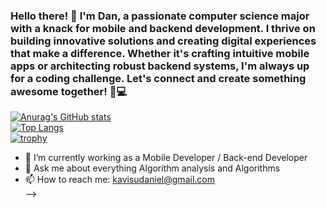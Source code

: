 ### Hello there! 👋 I'm Dan, a passionate computer science major with a knack for mobile and backend development. I thrive on building innovative solutions and creating digital experiences that make a difference. Whether it's crafting intuitive mobile apps or architecting robust backend systems, I'm always up for a coding challenge. Let's connect and create something awesome together! 🚀💻

[![Anurag's GitHub stats](https://github-readme-stats.vercel.app/api?username=dmwinzi&show_icons=true&theme=github_dark)]()<br>
[![Top Langs](https://github-readme-stats.vercel.app/api/top-langs/?username=dmwinzi&layout=compact&show_icons=true&theme=github_dark)](https://github.com/anuraghazra/github-readme-stats)<br>
[![trophy](https://github-profile-trophy.vercel.app/?username=dmwinzi&theme=darkhub)](https://github.com/ryo-ma/github-profile-trophy)

- 🔭 I’m currently working as a Mobile Developer / Back-end Developer  
- 💬 Ask me about everything Algorithm analysis and Algorithms
- 📫 How to reach me:  kavisudaniel@gmail.com   
-->
